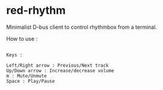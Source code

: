 red-rhythm
==========

Minimalist D-bus client to control rhythmbox from a terminal.

How to use :
````$ ruby main.rb

Keys :

Left/Right arrow : Previous/Next track
Up/Down arrow : Increase/decrease volume
m : Mute/Unmute
Space : Play/Pause
